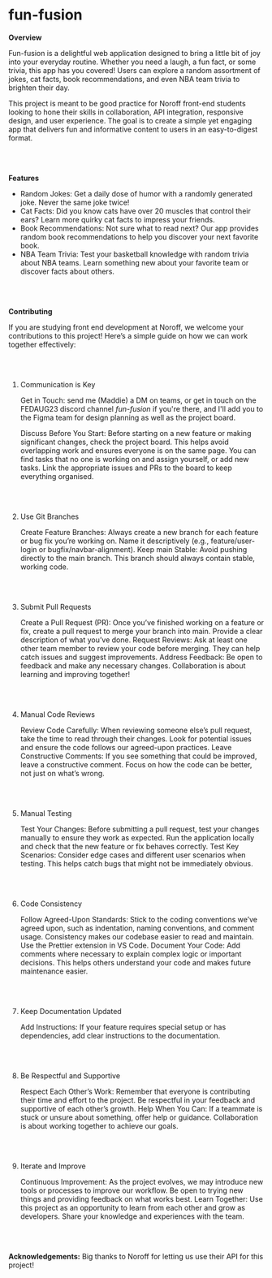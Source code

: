 # fun-fusion

**Overview**

Fun-fusion is a delightful web application designed to bring a little bit of joy into your everyday routine. Whether you need a laugh, a fun fact, or some trivia, this app has you covered! Users can explore a random assortment of jokes, cat facts, book recommendations, and even NBA team trivia to brighten their day.

This project is meant to be good practice for Noroff front-end students looking to hone their skills in collaboration, API integration, responsive design, and user experience. The goal is to create a simple yet engaging app that delivers fun and informative content to users in an easy-to-digest format.

<br><br>

**Features**

- Random Jokes: Get a daily dose of humor with a randomly generated joke. Never the same joke twice!
- Cat Facts: Did you know cats have over 20 muscles that control their ears? Learn more quirky cat facts to impress your friends.
- Book Recommendations: Not sure what to read next? Our app provides random book recommendations to help you discover your next favorite book.
- NBA Team Trivia: Test your basketball knowledge with random trivia about NBA teams. Learn something new about your favorite team or discover facts about others.

<br><br>

**Contributing**

If you are studying front end development at Noroff, we welcome your contributions to this project! Here’s a simple guide on how we can work together effectively:

<br><br>

1. Communication is Key
   
   Get in Touch: send me (Maddie) a DM on teams, or get in touch on the FEDAUG23 discord channel _fun-fusion_ if you're there, and I'll add you to the Figma team for design planning as well as the project board.

   Discuss Before You Start: Before starting on a new feature or making significant changes, check the project board. This helps avoid overlapping work and ensures everyone is on the same page.
   You can find tasks that no one is working on and assign yourself, or add new tasks. Link the appropriate issues and PRs to the board to keep everything organised.

<br><br>

2. Use Git Branches
   
   Create Feature Branches: Always create a new branch for each feature or bug fix you’re working on. Name it descriptively (e.g., feature/user-login or bugfix/navbar-alignment).
   Keep main Stable: Avoid pushing directly to the main branch. This branch should always contain stable, working code.

<br><br>

3. Submit Pull Requests
   
   Create a Pull Request (PR): Once you’ve finished working on a feature or fix, create a pull request to merge your branch into main. Provide a clear description of what you’ve done.
   Request Reviews: Ask at least one other team member to review your code before merging. They can help catch issues and suggest improvements.
   Address Feedback: Be open to feedback and make any necessary changes. Collaboration is about learning and improving together!

<br><br>

4. Manual Code Reviews
   
   Review Code Carefully: When reviewing someone else’s pull request, take the time to read through their changes. Look for potential issues and ensure the code follows our agreed-upon practices.
   Leave Constructive Comments: If you see something that could be improved, leave a constructive comment. Focus on how the code can be better, not just on what’s wrong.

<br><br>

5. Manual Testing
   
   Test Your Changes: Before submitting a pull request, test your changes manually to ensure they work as expected. Run the application locally and check that the new feature or fix behaves correctly.
   Test Key Scenarios: Consider edge cases and different user scenarios when testing. This helps catch bugs that might not be immediately obvious.

<br><br>

6. Code Consistency
   
   Follow Agreed-Upon Standards: Stick to the coding conventions we’ve agreed upon, such as indentation, naming conventions, and comment usage. Consistency makes our codebase easier to read and maintain. Use the Prettier extension in VS Code.
   Document Your Code: Add comments where necessary to explain complex logic or important decisions. This helps others understand your code and makes future maintenance easier.

<br><br>

7. Keep Documentation Updated
    
   Add Instructions: If your feature requires special setup or has dependencies, add clear instructions to the documentation.

<br><br>

8. Be Respectful and Supportive
    
   Respect Each Other’s Work: Remember that everyone is contributing their time and effort to the project. Be respectful in your feedback and supportive of each other’s growth.
   Help When You Can: If a teammate is stuck or unsure about something, offer help or guidance. Collaboration is about working together to achieve our goals.

<br><br>

9. Iterate and Improve
    
   Continuous Improvement: As the project evolves, we may introduce new tools or processes to improve our workflow. Be open to trying new things and providing feedback on what works best.
   Learn Together: Use this project as an opportunity to learn from each other and grow as developers. Share your knowledge and experiences with the team.

<br><br>

**Acknowledgements:** Big thanks to Noroff for letting us use their API for this project!
